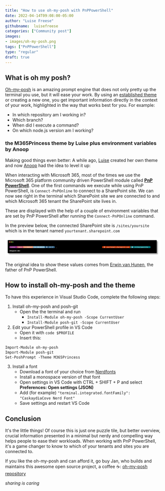 ```yaml
---
title: "How to use oh-my-posh with PnPPowerShell"
date: 2022-04-14T09:08:00-05:00
author: "Luise Freese"
githubname:  luisefreese
categories: ["Community post"]
images: 
- images/oh-my-posh.png
tags: ["PnPPowerShell"]
type: "regular"
draft: true
---
```


## What is oh my posh?

[Oh-my-posh](https://ohmyposh.dev/) is an amazing prompt engine that does not only pretty up the terminal you use, but it will ease your work. By using an [established theme](https://ohmyposh.dev/docs/themes) or creating a new one, you get important information directly in the context of your work, highlighted in the way that works best for you. For example:

* In which repository am I working in?
* Which branch?
* When did I execute a command?
* On which node.js version am I working?

### the M365Princess theme by Luise plus environment variables by Anoop

Making good things even better: A while ago, [Luise](https://twitter.com/LuiseFreese) created her own theme and now [Anoop](https://twitter.com/anooptells) had the idea to level it up: 

When interacting with Microsoft 365, most of the times we use the Microsoft 365 platform community driven PowerShell module called [**PnP PowerShell**](https://pnp.github.io/powershell/). One of the first commands we execute while using PnP PowerShell, is `Connect-PnPOnline` to connect to a SharePoint site. We can now see right in the terminal which SharePoint site we are connected to and which Microsoft 365 tenant the SharePoint site lives in.

These are displayed with the help of a couple of environment variables that are set by PnP PowerShell after running the `Connect-PnPOnline` command.

In the preview below, the connected SharePoint site is  `/sites/yoursite` which is in the tenant named `yourtenant.sharepoint.com`

![oh my posh M365Princess theme PnP](images/oh-my-posh.png)

The original idea to show these values comes from [Erwin van Hunen](https://twitter.com/erwinvnhunen), the father of PnP PowerShell.

## How to install oh-my-posh and the theme

To have this experience in Visual Studio Code, complete the following steps:

1. Install oh-my-posh and posh-git
   - Open the the terminal and run 
        - `Install-Module oh-my-posh -Scope CurrentUser`
        - `Install-Module posh-git -Scope CurrentUser`
1. Edit your PowerShell profile in VS Code
   - Open it with `code $PROFILE` 
   - Insert this:

```
Import-Module oh-my-posh
Import-Module posh-git
Set-PoshPrompt -Theme M365Princess
```

3. Install a font 
   - Download a font of your choice from [Nerdfonts](https://www.nerdfonts.com/font-downloads)
   - Install a monospace version of that font
   - Open settings in VS Code with CTRL + SHIFT + P and select **Preferences: Open settings (JSON)**
   - Add (for example) `"terminal.integrated.fontFamily": "CaskaydiaCove Nerd Font"`
   - Save settings and restart VS Code

## Conclusion

It's the little things! Of course this is just one puzzle tile, but better overview, crucial information presented in a minimal but nerdy and compelling way helps people to ease their workloads. When working with PnP PowerShell, it's a game changer to know to which of your tenants and sites you are connected to.

If you like the oh-my-posh and can afford it, go buy Jan, who builds and maintains this awesome open source project, a coffee ☕: [oh-my-posh repository](https://github.com/JanDeDobbeleer/oh-my-posh)

*sharing is caring*

<!-- note: will make sure that we get a co-author field.  -->
